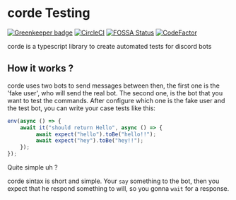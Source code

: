 # corde Testing

[![Greenkeeper badge](https://badges.greenkeeper.io/lucasgmagalhaes/corde.svg)](https://greenkeeper.io/)
[![CircleCI](https://circleci.com/gh/lucasgmagalhaes/corde.svg?style=shield)](https://circleci.com/gh/lucasgmagalhaes/corde)
[![FOSSA Status](https://app.fossa.com/api/projects/git%2Bgithub.com%2Flucasgmagalhaes%2Fcorde.svg?type=shield)](https://app.fossa.com/projects/git%2Bgithub.com%2Flucasgmagalhaes%2Fcorde?ref=badge_shield)
[![CodeFactor](https://www.codefactor.io/repository/github/lucasgmagalhaes/corde/badge?s=70989af6ce2fa5361a2fdd19db2224fa2820b89e)](https://www.codefactor.io/repository/github/lucasgmagalhaes/corde)

corde is a typescript library to create automated tests for discord bots

## How it works ?

corde uses two bots to send messages between then, the first one is the 'fake user', who will send the real bot.
The second one, is the bot that you want to test the commands. After configure which one is the fake user and the test bot,
you can write your case tests like this:

```ts
env(async () => {
    await it("should return Hello", async () => {
         await expect("hello").toBe("hello!!");
         await expect("hey").toBe("hey!!");
    });
});

```

Quite simple uh ?

corde sintax is short and simple. Your `say` something to the bot, then you expect that he respond something to will,
so you gonna `wait` for a response.
